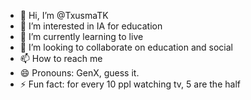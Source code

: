 - 👋 Hi, I’m @TxusmaTK
- 👀 I’m interested in IA for education 
- 🌱 I’m currently learning to live
- 💞️ I’m looking to collaborate on education and social
- 📫 How to reach me 
- 😄 Pronouns: GenX, guess it.
- ⚡ Fun fact: for every 10 ppl watching tv, 5 are the half

<!---
TxusmaTK/TxusmaTK is a ✨ special ✨ repository because its `README.md` (this file) appears on your GitHub profile.
You can click the Preview link to take a look at your changes.
--->
